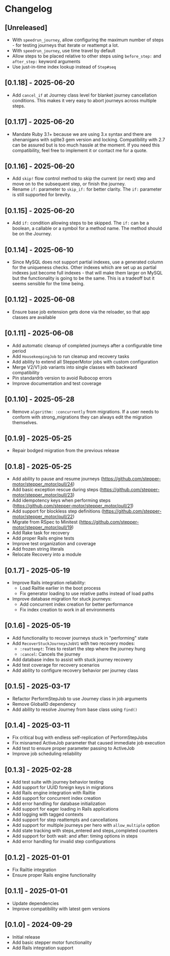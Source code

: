 # Changelog

## [Unreleased]

- With `speedrun_journey`, allow configuring the maximum number of steps - for testing journeys
  that iterate or reattempt a lot.
- With `speedrun_journey`, use time travel by default
- Allow steps to be placed relative to other steps using `before_step:` and `after_step:` keyword arguments
- Use just-in-time index lookup instead of `Step#seq`

## [0.1.18] - 2025-06-20

- Add `cancel_if` at Journey class level for blanket journey cancellation conditions. This makes it very easy to abort journeys across multiple steps.

## [0.1.17] - 2025-06-20

- Mandate Ruby 3.1+ because we are using 3.x syntax and there are shenanigans with sqlite3 gem version and locking. Compatibility with 2.7 can be assured but is too much hassle at the moment.
  If you need this compatibility, feel free to implement it or contact me for a quote.
  
## [0.1.16] - 2025-06-20

- Add `skip!` flow control method to skip the current (or next) step and move on to the subsequent step, or finish the journey.
- Rename `if:` parameter to `skip_if:` for better clarity. The `if:` parameter is still supported for brevity.

## [0.1.15] - 2025-06-20

- Add `if:` condition allowing steps to be skipped. The `if:` can be a boolean, a callable or a symbol for a method name. The method should be on the Journey.
  
## [0.1.14] - 2025-06-10

- Since MySQL does not support partial indexes, use a generated column for the uniqueness checks. Other indexes
  which are set up as partial indexes just become full indexes - that will make them larger on MySQL but the functionality
  is going to be the same. This is a tradeoff but it seems sensible for the time being.

## [0.1.12] - 2025-06-08

- Ensure base job extension gets done via the reloader, so that app classes are available

## [0.1.11] - 2025-06-08

- Add automatic cleanup of completed journeys after a configurable time period
- Add `HousekeepingJob` to run cleanup and recovery tasks
- Add ability to extend all StepperMotor jobs with custom configuration
- Merge V2/V1 job variants into single classes with backward compatibility
- Pin standardrb version to avoid Rubocop errors
- Improve documentation and test coverage

## [0.1.10] - 2025-05-28

- Remove `algorithm: :concurrently` from migrations. If a user needs to conform with strong_migrations
  they can always edit the migration themselves.

## [0.1.9] - 2025-05-25

- Repair bodged migration from the previous release

## [0.1.8] - 2025-05-25

- Add ability to pause and resume journeys (https://github.com/stepper-motor/stepper_motor/pull/24)
- Add basic exception rescue during steps (https://github.com/stepper-motor/stepper_motor/pull/23)
- Add idempotency keys when performing steps (https://github.com/stepper-motor/stepper_motor/pull/21)
- Add support for blockless step definitions (https://github.com/stepper-motor/stepper_motor/pull/22)
- Migrate from RSpec to Minitest (https://github.com/stepper-motor/stepper_motor/pull/19)
- Add Rake task for recovery
- Add proper Rails engine tests
- Improve test organization and coverage
- Add frozen string literals
- Relocate Recovery into a module

## [0.1.7] - 2025-05-19

- Improve Rails integration reliability:
  - Load Railtie earlier in the boot process
  - Fix generator loading to use relative paths instead of load paths
- Improve database migration for stuck journeys:
  - Add concurrent index creation for better performance
  - Fix index creation to work in all environments

## [0.1.6] - 2025-05-19

- Add functionality to recover journeys stuck in "performing" state
- Add `RecoverStuckJourneysJobV1` with two recovery modes:
  - `:reattempt`: Tries to restart the step where the journey hung
  - `:cancel`: Cancels the journey
- Add database index to assist with stuck journey recovery
- Add test coverage for recovery scenarios
- Add ability to configure recovery behavior per journey class

## [0.1.5] - 2025-03-17

- Refactor PerformStepJob to use Journey class in job arguments
- Remove GlobalID dependency
- Add ability to resolve Journey from base class using `find()`

## [0.1.4] - 2025-03-11

- Fix critical bug with endless self-replication of PerformStepJobs
- Fix misnamed ActiveJob parameter that caused immediate job execution
- Add test to ensure proper parameter passing to ActiveJob
- Improve job scheduling reliability

## [0.1.3] - 2025-02-28

- Add test suite with journey behavior testing
- Add support for UUID foreign keys in migrations
- Add Rails engine integration with Railtie
- Add support for concurrent index creation
- Add error handling for database initialization
- Add support for eager loading in Rails applications
- Add logging with tagged contexts
- Add support for step reattempts and cancellations
- Add support for multiple journeys per hero with `allow_multiple` option
- Add state tracking with steps_entered and steps_completed counters
- Add support for both wait: and after: timing options in steps
- Add error handling for invalid step configurations

## [0.1.2] - 2025-01-01

- Fix Railtie integration
- Ensure proper Rails engine functionality

## [0.1.1] - 2025-01-01

- Update dependencies
- Improve compatibility with latest gem versions

## [0.1.0] - 2024-09-29

- Initial release
- Add basic stepper motor functionality
- Add Rails integration support
